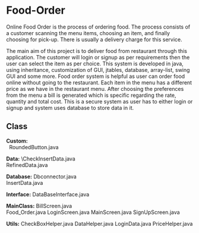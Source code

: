 # Food-Order
Online Food Order is the process of ordering food. The process consists of a customer scanning the menu items, choosing an item, and finally choosing for pick-up. There is usually a delivery charge for this service.

The main aim of this project is to deliver food from restaurant through this application. The customer will login or signup as per requirements then the user can select the item as per choice. This system is developed in java, using inheritance, customization of GUI, jtables, database, array-list, swing GUI and some more. Food order system is helpful as user can order food online without going to the restaurant. Each item in the menu has a different price as we have in the restaurant menu. After choosing the preferences from the menu a bill is generated which is specific regarding the rate, quantity and total cost. This is a secure system as user has to either login or signup and system uses database to store data in it.

## Class
**Custom:**\
  &nbsp; RoundedButton.java

**Data:**
  \CheckInsertData.java\
   RefinedData.java

**Database:**
 Dbconnector.java\
 InsertData.java

**Interface:**
 DataBaseInterface.java

**MainClass:**
 BillScreen.java\
 Food_Order.java
 LoginScreen.java
 MainScreen.java
 SignUpScreen.java

**Utils:**
 CheckBoxHelper.java
 DataHelper.java
 LoginData.java
 PriceHelper.java

